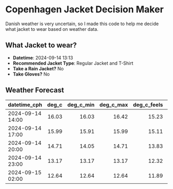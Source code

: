 
# Copenhagen Jacket Decision Maker

Danish weather is very uncertain, so I made this code to help me decide what jacket to wear based on weather data.

## What Jacket to wear?

- **Datetime**: 2024-09-14 13:13
- **Recommended Jacket Type**: Regular Jacket and T-Shirt
- **Take a Rain Jacket?** No
- **Take Gloves?** No

## Weather Forecast
| datetime_cph     |   deg_c |   deg_c_min |   deg_c_max |   deg_c_feels | weather   | wind   | rain   |
|:-----------------|--------:|------------:|------------:|--------------:|:----------|:-------|:-------|
| 2024-09-14 14:00 |   16.03 |       16.03 |       16.42 |         15.23 | Clouds    | Medium | None   |
| 2024-09-14 17:00 |   15.99 |       15.91 |       15.99 |         15.11 | Clouds    | Medium | None   |
| 2024-09-14 20:00 |   14.71 |       14.05 |       14.71 |         13.83 | Clouds    | Medium | None   |
| 2024-09-14 23:00 |   13.17 |       13.17 |       13.17 |         12.32 | Clear     | Low    | None   |
| 2024-09-15 02:00 |   12.64 |       12.64 |       12.64 |         11.89 | Clear     | Low    | None   |
        